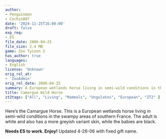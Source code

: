 ```yaml
---
author:
- Penguinman
- Cochin007
date: '2024-11-25T16:00:00'
draft: false
exp_req:
- ES
file_date: 2006-04-25
file_size: 2.4 MB
game: Zoo Tycoon 2
has_author: true
languages:
- English
license: 'Unknown'
orig_rel_at:
- 'ZooAdmin'
orig_rel_date: 2006-04-25
summary: A European wetlands horse living in semi-wild conditions in the swampy areas of southern France.
title: Camargue Wild Horse
zt2tags: ["All", "Living", "Mammals", "Ungulates", "European", "ZT2" ]
---
```

Here’s the Camargue Horse. This is a European wetlands horse living in semi-wild conditions in the swampy areas of southern France. The adult is white and also has a more greyish variant skin, while the babies are black.

**Needs ES to work. Enjoy!**
Updated 4-26-06 with fixed gift name.
